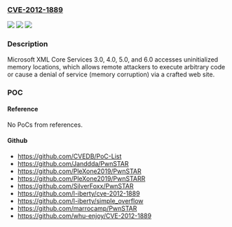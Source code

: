### [CVE-2012-1889](https://cve.mitre.org/cgi-bin/cvename.cgi?name=CVE-2012-1889)
![](https://img.shields.io/static/v1?label=Product&message=n%2Fa&color=blue)
![](https://img.shields.io/static/v1?label=Version&message=n%2Fa&color=blue)
![](https://img.shields.io/static/v1?label=Vulnerability&message=n%2Fa&color=brighgreen)

### Description

Microsoft XML Core Services 3.0, 4.0, 5.0, and 6.0 accesses uninitialized memory locations, which allows remote attackers to execute arbitrary code or cause a denial of service (memory corruption) via a crafted web site.

### POC

#### Reference
No PoCs from references.

#### Github
- https://github.com/CVEDB/PoC-List
- https://github.com/Janddda/PwnSTAR
- https://github.com/PleXone2019/PwnSTAR
- https://github.com/PleXone2019/PwnSTARR
- https://github.com/SilverFoxx/PwnSTAR
- https://github.com/l-iberty/cve-2012-1889
- https://github.com/l-iberty/simple_overflow
- https://github.com/marrocamp/PwnSTAR
- https://github.com/whu-enjoy/CVE-2012-1889

